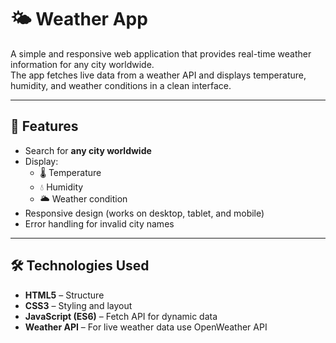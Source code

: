 # 🌤 Weather App

A simple and responsive web application that provides real-time weather information for any city worldwide.  
The app fetches live data from a weather API and displays temperature, humidity, and weather conditions in a clean interface.

---

## 📌 Features
- Search for **any city worldwide**
- Display:
  - 🌡 Temperature
  - 💧 Humidity
  - 🌥 Weather condition
- Responsive design (works on desktop, tablet, and mobile)
- Error handling for invalid city names

---

## 🛠️ Technologies Used
- **HTML5** – Structure
- **CSS3** – Styling and layout
- **JavaScript (ES6)** – Fetch API for dynamic data
- **Weather API** – For live weather data use OpenWeather API 


